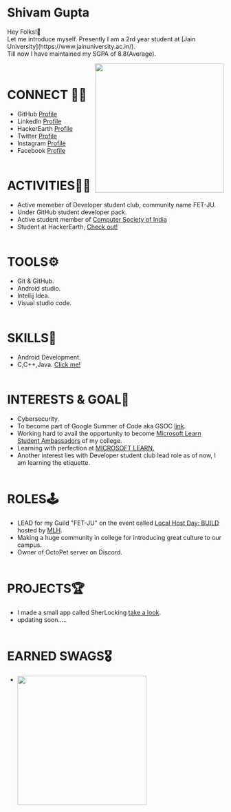 <link rel="shortcut icon" type="IMG_0020.JPG" href="favicon.ico?">
<h1>Shivam Gupta</h1>Hey Folks!👋<br />
Let me introduce myself.
Presently I am a 2rd year student at 
[Jain University](https://www.jainuniversity.ac.in/).<br />
Till now I have maintained my SGPA of 8.8(Average).<br />

<img src="IMG_0020.JPG" width="300" align="right"><br />

 # CONNECT 👨‍💻
 * GitHub [Profile](https://github.com/thisisshivamgupta)<br />
 * LinkedIn [Profile](https://www.linkedin.com/in/thisisshivamgupta/)<br />
 * HackerEarth [Profile](https://www.hackerearth.com/@shivam3581)<br />
 * Twitter [Profile](https://twitter.com/itisshivamgupta)<br />
 * Instagram [Profile](https://www.instagram.com/thisisshivamgupta/)<br />
 * Facebook [Profile](https://www.facebook.com/profile.php?id=100009093001766)<br /><br />
 # ACTIVITIES🏋️‍♂️<br />
 * Active memeber of Developer student club, community name FET-JU.<br />
 * Under GitHub student developer pack.<br />
 * Active student member of [Computer Society of India](http://csi-india.org.in/)<br />
 * Student at HackerEarth, [Check out!](https://www.hackerearth.com/@shivam3581)<br /><br />
 # TOOLS⚙<br />
 * Git & GitHub.<br />
 * Android studio.<br />
 * Intellij Idea.<br />
 * Visual studio code.<br /><br />
 # SKILLS🤖<br />
 * Android Development.<br />
 * C,C++,Java. [Click me!](https://www.hackerearth.com/@shivam3581)<br /><br />
 # INTERESTS & GOAL🎯<br />
 * Cybersecurity.<br />
 * To become part of Google Summer of Code aka GSOC [link](https://summerofcode.withgoogle.com/).<br />
 * Working hard to avail the opportunity to become [Microsoft Learn
   Student Ambassadors](https://studentambassadors.microsoft.com/) of my college.<br />
 * Learning with perfection at [MICROSOFT LEARN.](https://docs.microsoft.com/en-us/users/shivamgupta-0695/)
 * Another interest lies with Developer student club lead role as of now, I am learning the etiquette.<br /><br />
 # ROLES🕹<br />
 * LEAD for my Guild "FET-JU" on the event called [Local Host Day: BUILD](https://localhackday.mlh.io/build) hosted by [MLH](https://mlh.io/).<br />
 * Making a huge community in college for introducing great culture to our campus.<br />
 * Owner of OctoPet server on Discord.<br /><br />
 # PROJECTS🏆<br />
 * I made a small app called SherLocking [take a look](https://github.com/thisisshivamgupta/SherLocking).<br />
 * updating soon.....<br /><br />
 # EARNED SWAGS🎖<br />
 * <img src="Swag%231.jpeg" width="300" align="left">
 
  
